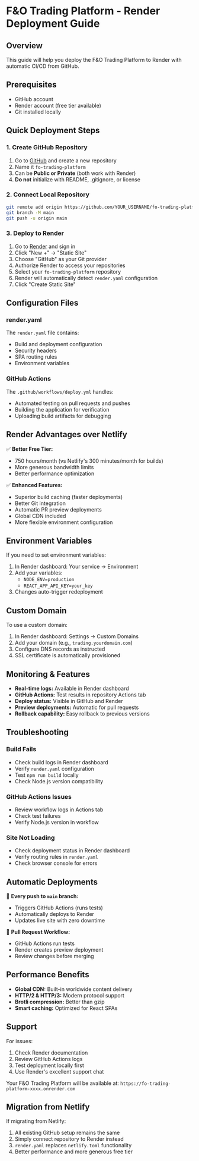 # F&O Trading Platform - Render Deployment Guide

## Overview
This guide will help you deploy the F&O Trading Platform to Render with automatic CI/CD from GitHub.

## Prerequisites
- GitHub account
- Render account (free tier available)
- Git installed locally

## Quick Deployment Steps

### 1. Create GitHub Repository
1. Go to [GitHub](https://github.com) and create a new repository
2. Name it `fo-trading-platform` 
3. Can be **Public or Private** (both work with Render)
4. **Do not** initialize with README, .gitignore, or license

### 2. Connect Local Repository
```bash
git remote add origin https://github.com/YOUR_USERNAME/fo-trading-platform.git
git branch -M main
git push -u origin main
```

### 3. Deploy to Render
1. Go to [Render](https://render.com) and sign in
2. Click "New +" → "Static Site"
3. Choose "GitHub" as your Git provider
4. Authorize Render to access your repositories
5. Select your `fo-trading-platform` repository
6. Render will automatically detect `render.yaml` configuration
7. Click "Create Static Site"

## Configuration Files

### render.yaml
The `render.yaml` file contains:
- Build and deployment configuration
- Security headers
- SPA routing rules
- Environment variables

### GitHub Actions
The `.github/workflows/deploy.yml` handles:
- Automated testing on pull requests and pushes
- Building the application for verification
- Uploading build artifacts for debugging

## Render Advantages over Netlify

✅ **Better Free Tier:**
- 750 hours/month (vs Netlify's 300 minutes/month for builds)
- More generous bandwidth limits
- Better performance optimization

✅ **Enhanced Features:**
- Superior build caching (faster deployments)
- Better Git integration
- Automatic PR preview deployments
- Global CDN included
- More flexible environment configuration

## Environment Variables

If you need to set environment variables:

1. In Render dashboard: Your service → Environment
2. Add your variables:
   - `NODE_ENV=production`
   - `REACT_APP_API_KEY=your_key`
3. Changes auto-trigger redeployment

## Custom Domain

To use a custom domain:

1. In Render dashboard: Settings → Custom Domains
2. Add your domain (e.g., `trading.yourdomain.com`)
3. Configure DNS records as instructed
4. SSL certificate is automatically provisioned

## Monitoring & Features

- **Real-time logs:** Available in Render dashboard
- **GitHub Actions:** Test results in repository Actions tab
- **Deploy status:** Visible in GitHub and Render
- **Preview deployments:** Automatic for pull requests
- **Rollback capability:** Easy rollback to previous versions

## Troubleshooting

### Build Fails
- Check build logs in Render dashboard
- Verify `render.yaml` configuration
- Test `npm run build` locally
- Check Node.js version compatibility

### GitHub Actions Issues
- Review workflow logs in Actions tab
- Check test failures
- Verify Node.js version in workflow

### Site Not Loading
- Check deployment status in Render dashboard
- Verify routing rules in `render.yaml`
- Check browser console for errors

## Automatic Deployments

🚀 **Every push to `main` branch:**
- Triggers GitHub Actions (runs tests)
- Automatically deploys to Render
- Updates live site with zero downtime

🔄 **Pull Request Workflow:**
- GitHub Actions run tests
- Render creates preview deployment
- Review changes before merging

## Performance Benefits

- **Global CDN:** Built-in worldwide content delivery
- **HTTP/2 & HTTP/3:** Modern protocol support  
- **Brotli compression:** Better than gzip
- **Smart caching:** Optimized for React SPAs

## Support

For issues:
1. Check Render documentation
2. Review GitHub Actions logs  
3. Test deployment locally first
4. Use Render's excellent support chat

Your F&O Trading Platform will be available at: `https://fo-trading-platform-xxxx.onrender.com`

## Migration from Netlify

If migrating from Netlify:
1. All existing GitHub setup remains the same
2. Simply connect repository to Render instead
3. `render.yaml` replaces `netlify.toml` functionality
4. Better performance and more generous free tier